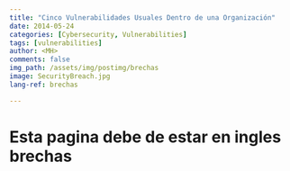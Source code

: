 ```yaml
---
title: "Cinco Vulnerabilidades Usuales Dentro de una Organización"
date: 2014-05-24
categories: [Cybersecurity, Vulnerabilities]
tags: [vulnerabilities]
author: <MH>
comments: false
img_path: /assets/img/postimg/brechas
image: SecurityBreach.jpg
lang-ref: brechas

---
```


# Esta pagina debe de estar en ingles brechas